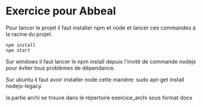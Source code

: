 Exercice pour Abbeal
====================

Pour lancer le projet il faut installer npm et node et lancer ces commandes à la racine du projet.

    npm install
    npm start


Sur windows il faut lancer le npm install depuis l'invité de commande nodejs pour éviter tous problèmes de dépendance.

Sur ubuntu il faut avoir installer node cette manière:
    sudo apt-get install nodejs-legacy.

la partie archi se trouve dans le répertoire exercice_archi sous format docx